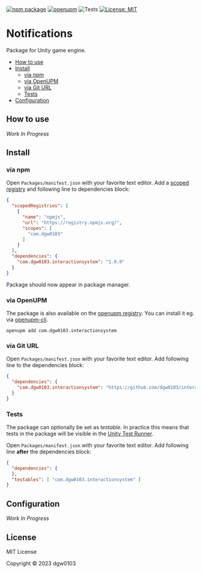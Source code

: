 [![npm package](https://img.shields.io/npm/v/com.dgw0103.interactionsystem)](https://www.npmjs.com/package/com.dgw0103.interactionsystem)
[![openupm](https://img.shields.io/npm/v/com.dgw0103.interactionsystem?label=openupm&registry_uri=https://package.openupm.com)](https://openupm.com/packages/com.dgw0103.interactionsystem/)
![Tests](https://github.com/dgw0103/interactionsystem/workflows/Tests/badge.svg)
[![License: MIT](https://img.shields.io/badge/License-MIT-green.svg)](https://opensource.org/licenses/MIT)

# Notifications

Package for Unity game engine.

- [How to use](#how-to-use)
- [Install](#install)
  - [via npm](#via-npm)
  - [via OpenUPM](#via-openupm)
  - [via Git URL](#via-git-url)
  - [Tests](#tests)
- [Configuration](#configuration)

<!-- toc -->

## How to use

*Work In Progress*

## Install

### via npm

Open `Packages/manifest.json` with your favorite text editor. Add a [scoped registry](https://docs.unity3d.com/Manual/upm-scoped.html) and following line to dependencies block:
```json
{
  "scopedRegistries": [
    {
      "name": "npmjs",
      "url": "https://registry.npmjs.org/",
      "scopes": [
        "com.dgw0103"
      ]
    }
  ],
  "dependencies": {
    "com.dgw0103.interactionsystem": "1.0.0"
  }
}
```
Package should now appear in package manager.

### via OpenUPM

The package is also available on the [openupm registry](https://openupm.com/packages/com.dgw0103.interactionsystem). You can install it eg. via [openupm-cli](https://github.com/openupm/openupm-cli).

```
openupm add com.dgw0103.interactionsystem
```

### via Git URL

Open `Packages/manifest.json` with your favorite text editor. Add following line to the dependencies block:
```json
{
  "dependencies": {
    "com.dgw0103.interactionsystem": "https://github.com/dgw0103/interactionsystem.git"
  }
}
```

### Tests

The package can optionally be set as *testable*.
In practice this means that tests in the package will be visible in the [Unity Test Runner](https://docs.unity3d.com/2017.4/Documentation/Manual/testing-editortestsrunner.html).

Open `Packages/manifest.json` with your favorite text editor. Add following line **after** the dependencies block:
```json
{
  "dependencies": {
  },
  "testables": [ "com.dgw0103.interactionsystem" ]
}
```

## Configuration

*Work In Progress*

## License

MIT License

Copyright © 2023 dgw0103
